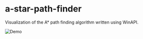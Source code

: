 # a-star-path-finder
Visualization of the A* path finding algorithm written using WinAPI.

![Demo](https://user-images.githubusercontent.com/127620405/225737327-ed062d8b-9503-4810-b053-4398c50fb7e8.png)
